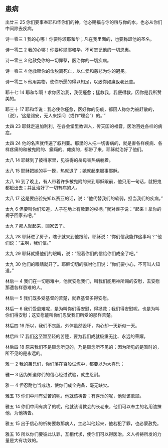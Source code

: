 ## 患病

出廿三 25 你们要事奉耶和华你们的神，他必赐福与你的粮与你的水，也必从你们中间除去疾病。

诗一零三 1 我的心哪！你要称颂耶和华；凡在我里面的，也要称颂他的圣名。

诗一零三 2 我的心哪！你要称颂耶和华，不可忘记他的一切恩惠。

诗一零三 3 他赦免你的一切罪孽，医治你的一切疾病。

诗一零三 4 他救赎你的命脱离死亡，以仁爱和慈悲为你的冠冕。

诗一零三 5 他用美物，使你所愿的得以知足，以致你如鹰返老还童。

耶十七 14 耶和华啊！求你医治我，我便痊愈；拯救我，我便得救，因你是我所赞美的。

耶三十 17 耶和华说：我必使你痊愈，医好你的伤痕，都因人称你为被赶散的，〔说〕，‘这是锡安，无人来探问（或作“理会”）的。’”

太四 23 耶稣走遍加利利，在各会堂里教训人，传天国的福音，医治百姓各样的病症。

太四 24 他的名声就传遍了叙利亚。那里的人把一切害病的，就是害各样疾病、各样疼痛的和被鬼附的、癫痫的、瘫痪的，都带了来，耶稣就治好了他们。

太八 14 耶稣到了彼得家里，见彼得的岳母害热病躺着。

太八 15 耶稣把她的手一摸，热就退了；她就起来服事耶稣。

太八 16 到了晚上，有人带着许多被鬼附的来到耶稣跟前，他只用一句话，就把鬼都赶出去；并且治好了一切有病的人。

太八 17 这是要应验先知以赛亚的话，说：“他代替我们的软弱，担当我们的疾病。”

太九 6 但要叫你们知道，人子在地上有赦罪的权柄。”就对瘫子说：“起来！拿你的褥子回家去吧。”

太九 7 那人就起来，回家去了。

太九 28 耶稣进了房子，瞎子就来到他跟前。耶稣说：“你们信我能作这事吗？”他们说：“主啊，我们信。”

太九 29 耶稣就摸他们的眼睛，说：“照着你们的信给你们成全了吧。”

太九 30 他们的眼睛就开了。耶稣切切的嘱咐他们说：“你们要小心，不可叫人知道。”

林后一 4 我们在一切患难中，他就安慰我们，叫我们能用神所赐的安慰，去安慰那遭各样患难的人。

林后一 5 我们既多受基督的苦楚，就靠基督多得安慰。

林后一 6 我们受患难呢，是为叫你们得安慰，得拯救；我们得安慰呢，也是为叫你们得安慰；这安慰能叫你们忍受我们所受的那样苦楚。

林后四 16 所以，我们不丧胆。外体虽然毁坏，内心却一天新似一天。

林后四 17 我们这至暂至轻的苦楚，要为我们成就极重无比、永远的荣耀。

林后四 18 原来我们不是顾念所见的，乃是顾念所不见的；因为所见的是暂时的，所不见的是永远的。

雅一 2 我的弟兄们，你们落在百般试炼中，都要以为大喜乐；

雅一 3 因为知道你们的信心经过试验，就生忍耐。

雅一 4 但忍耐也当成功，使你们成全完备，毫无缺欠。

雅五 13 你们中间有受苦的呢，他就该祷告；有喜乐的呢，他就该歌颂。

雅五 14 你们中间有病了的呢，他就该请教会的长老来，他们可以奉主的名用油抹他，为他祷告。

雅五 15 出于信心的祈祷要救那病人，主必叫他起来，他若犯了罪，也必蒙赦免。

雅五 16 所以你们要彼此认罪，互相代求，使你们可以得医治。义人祈祷所发的力量是大有功效的。



